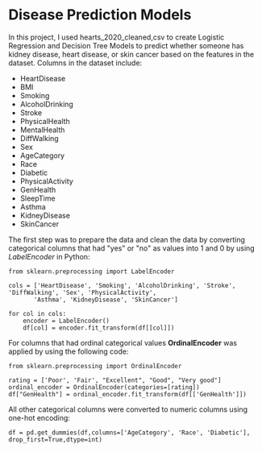 # Disease Prediction Models
In this project, I used hearts_2020_cleaned,csv to create Logistic Regression and Decision Tree Models to predict whether someone has kidney disease, heart disease, or skin cancer based on the features in the dataset. Columns in the dataset include:
- HeartDisease 
- BMI
- Smoking
- AlcoholDrinking
- Stroke
- PhysicalHealth
- MentalHealth
- DiffWalking
- Sex
- AgeCategory
- Race
- Diabetic
- PhysicalActivity
- GenHealth
- SleepTime
- Asthma
- KidneyDisease
- SkinCancer

The first step was to prepare the data and clean the data by converting categorical columns that had "yes" or "no" as values into 1 and 0 by using *LabelEncoder* in Python:
```
from sklearn.preprocessing import LabelEncoder

cols = ['HeartDisease', 'Smoking', 'AlcoholDrinking', 'Stroke', 'DiffWalking', 'Sex', 'PhysicalActivity',
       'Asthma', 'KidneyDisease', 'SkinCancer']

for col in cols:
    encoder = LabelEncoder()
    df[col] = encoder.fit_transform(df[[col]])
```
For columns that had ordinal categorical values **OrdinalEncoder** was applied by using the following code:
```
from sklearn.preprocessing import OrdinalEncoder

rating = ['Poor', 'Fair', "Excellent", "Good", "Very good"]
ordinal_encoder = OrdinalEncoder(categories=[rating])
df["GenHealth"] = ordinal_encoder.fit_transform(df[['GenHealth']])
```
All other categorical columns were converted to numeric columns using one-hot encoding: 

```
df = pd.get_dummies(df,columns=['AgeCategory', 'Race', 'Diabetic'], drop_first=True,dtype=int)
```
